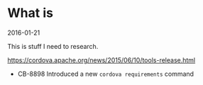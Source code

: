 # What is #
2016-01-21

This is stuff I need to research.

https://cordova.apache.org/news/2015/06/10/tools-release.html

- CB-8898 Introduced a new `cordova requirements` command
